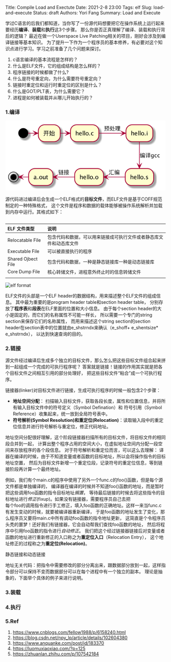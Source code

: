 Title:  Compile Load and Exectute
Date: 2021-2-8 23:00
Tags: elf
Slug: load-and-execute
Status: draft
Authors: Yori Fang
Summary: Load and Execute

学过C语言的后我们都知道，当你写了一份源代码想要把它在操作系统上运行起来要经历**编译**、**装载**和**执行**这3个步骤。
那么你是否正真理解了编译、装载和执行背后的逻辑？
最近在做一个Userspace Live Patching相关的项目，刚好会涉及到编译链接等基本知识。
为了提升一下作为一个程序员的基本修养，有必要对这个知识点进行学习。学习之前准备了几个问题来探讨。

1. c语言编译的基本流程是怎样的？
2. 什么是ELF文件，它的组成结构是怎么样的？
3. 程序链接的时候都做了什么?
4. 什么是符号重定向，为什么需要符号重定向？
5. 链接时重定位和运行时重定位的区别是什么？
6. 什么是GOT/PLT表，为什么需要它？
7. 进程是如何被装载并从哪儿开始执行的？

### 1.编译

![comiple load and execute](../images/compile-load-and-store.png)

源代码进过编译后会生成一个ELF格式的**目标文件**，而ELF文件是基于COFF规范制定的一种特殊格式，
这个文件是程序和数据的载体能够被操作系统解析并加载到内存中运行。其格式如下：


```bash

```


| ELF 文件类型       | 说明                                                               |
| :----------------- | :----------------------------------------------------------------- |
| Relocatable File   | 包含代码和数据，可以用来链接成可执行文件或者静态库文件和动态库文件 |
| Executable File    | 可以被直接执行的程序                                               |
| Shared Ojbect File | 包含代码和数据，一种是静态链接库一种是动态链接库                       |
| Core Dump File     | 核心转储文件，进程意外终止时的信息转储文件                         |
|                    |



![elf format](http://luomuxiaoxiao.com/wp-content/uploads/2018/10/cs01-elf.png)

ELF文件的头部是一个ELF header的数据结构，用来描述整个ELF文件的组成信息。
其中最为重要的是program header table和section header table，
分别存放了**程序表**和**段表**在ELF里面的位置和大小信息。
由于每个section header的大小是固定的，而它们的名称属性不可能一样长，
所以需要一个专门的string section来保存它们的名称属性，
而用来描述这个string section的section header在section表中的位置就由e_shstrndx来确认（e_shoff+ e_shentsize* e_shstrndx），
以达到快速查询的目的。


### 2.链接

源文件经过编译后生成多个独立的目标文件，那么怎么把这些目标文件组合起来拼到一起组成一个完成的可执行程序呢？
答案就是链接！链接的作用其实就是把各个目标文件之间相互引用的部分处理好，
把这些目标文件“粘合”成一个可执行程序。

链接器(linker)对目标文件进行链接，生成可执行程序的时候一般包含2个步骤：

* **地址空间分配**： 扫描输入目标文件，获取各段长度，属性和位置信息，并将所有输入目标文件中的符号定义（Symbol Defination）和
  符号引用（Symbol Reference）收集起来，统一放到全局符号表中。
* **符号解析(Symbol Resolution)和重定位(Relocation)**：读取输入段中的重定位信息并进行符号解析与重定位，修正代码地址。

地址空间分配很好理解，这个阶段链接器扫描所有的目标文件，将目标文件的相同段合并到一起，
计算出整个程序占用的空间大小，在虚拟地址空间内分配一段空间来存放程序的各个段信息。
对于符号解析和重定位而言，可以这么去理解：
译器在编译的时候，由于不知道变量或者函数的目标地址，所以会将操作指令的目标地址空置，
然后为目标文件新增一个重定位段，记录符号的重定位信息，等到链接阶段再计算一个最终地址。

例如，我们有个main.c的程序中使用了另外一个func.c的foo()函数，但是每个源文件都是单独编译的，
编译器在编译的时候并不知道foo()函数的地址，而是暂时把这些调用foo函数的指令目标地址*搁置*，
等待最后链接的时候去将这些指令的目标地址进行*修正*(fixup)。如果没有链接器，需要程序员自己去把   
每个foo的调用指令进行手工修正，填入foo函数的正确地址。这样一来当func.c有发生变动的时候，就要被编译器重新编译，
于是foo函数的地址发生了变化，那么程序员又要将main.c中所有调动foo函数的指令地址更新，
这简直是个令程序员头秃的噩梦！还好我们有链接器，它会自动帮我们查找foo函数的地址，
然后将程序中引用foo函数的指令进行*自动修正*。
我们把这个经过链接器链接后对变量或者函数的地址进行重新修正的入口称之为**重定位入口**（Relocation Entry），
这个地址修正的过程称之为**重定位(Relocation)**。

静态链接和动态链接

地址无关代码：把指令中需要修改的部分分离出来，跟数据部分放到一起，这样指令部分可以保持不变而数据部分可以在每个进程中有一个独立的副本。
理论是抽象的，下面举个具体的例子来进行说明。


### 3.装载


### 4.执行




### 5.Ref

1. https://www.cnblogs.com/fellow1988/p/6158240.html
2. https://blog.csdn.net/npy_lp/article/details/102604380
3. https://www.anquanke.com/post/id/183370
4. https://luomuxiaoxiao.com/?p=125
5. https://zhuanlan.zhihu.com/p/107542184